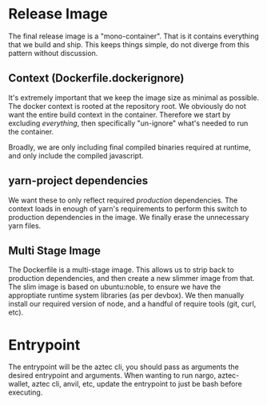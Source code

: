# Release Image

The final release image is a "mono-container". That is it contains everything that we build and ship.
This keeps things simple, do not diverge from this pattern without discussion.

## Context (Dockerfile.dockerignore)

It's extremely important that we keep the image size as minimal as possible.
The docker context is rooted at the repository root.
We obviously do not want the entire build context in the container.
Therefore we start by excluding _everything_, then specifically "un-ignore" what's needed to run the container.

Broadly, we are only including final compiled binaries required at runtime, and only include the compiled javascript.

## yarn-project dependencies

We want these to only reflect required _production_ dependencies.
The context loads in enough of yarn's requirements to perform this switch to production dependencies in the image.
We finally erase the unnecessary yarn files.

## Multi Stage Image

The Dockerfile is a multi-stage image.
This allows us to strip back to production dependencies, and then create a new slimmer image from that.
The slim image is based on ubuntu:noble, to ensure we have the approptiate runtime system libraries (as per devbox).
We then manually install our required version of node, and a handful of require tools (git, curl, etc).

# Entrypoint

The entrypoint will be the aztec cli, you should pass as arguments the desired entrypoint and arguments.
When wanting to run nargo, aztec-wallet, aztec cli, anvil, etc, update the entrypoint to just be bash before executing.
